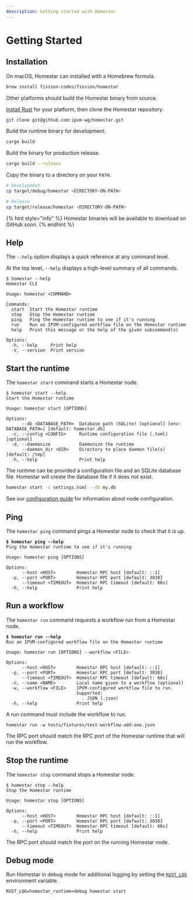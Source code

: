 ```yaml
---
description: Getting started with Homestar
---
```


# Getting Started

## Installation

On macOS, Homestar can installed with a Homebrew formula.

```sh
brew install fission-codes/fission/homestar
```

Other platforms should build the Homestar binary from source.&#x20;

[Install Rust](https://www.rust-lang.org/tools/install) for your platform, then clone the Homestar repository:

```sh
git clone git@github.com:ipvm-wg/homestar.git
```

Build the runtime binary for development.

```sh
cargo build
```

Build the binary for production release.

```sh
cargo build --release
```

Copy the binary to a directory on your `PATH`.

```sh
# Development
cp target/debug/homestar <DIRECTORY-ON-PATH>

# Release
cp target/release/homestar <DIRECTORY-ON-PATH>
```

{% hint style="info" %}
Homestar binaries will be available to download on GitHub soon.
{% endhint %}

## Help

The `--help` option displays a quick reference at any command level.

At the top level, `--help` displays a high-level summary of all commands.

```
$ homestar --help
Homestar CLI

Usage: homestar <COMMAND>

Commands:
  start  Start the Homestar runtime
  stop   Stop the Homestar runtime
  ping   Ping the Homestar runtime to see if it's running
  run    Run an IPVM-configured workflow file on the Homestar runtime
  help   Print this message or the help of the given subcommand(s)

Options:
  -h, --help     Print help
  -V, --version  Print version
```

## Start the runtime

The `homestar start` command starts a Homestar node.

```
$ homestar start --help
Start the Homestar runtime

Usage: homestar start [OPTIONS]

Options:
      --db <DATABASE_PATH>  Database path (SQLite) [optional] [env: DATABASE_PATH=] [default: homestar.db]
  -c, --config <CONFIG>     Runtime configuration file (.toml) [optional]
  -d, --daemonize           Daemonize the runtime
      --daemon_dir <DIR>    Directory to place daemon file(s) [default: /tmp]
  -h, --help                Print help
```

The runtime can be provided a configuration file and an SQLite database file. Homestar will create the database file if it does not exist.

```sh
homestar start -c settings.toml --db my.db
```

See our [configuration guide](configuration.md) for information about node configuration.

## Ping

The `homestar ping` command pings a Homestar node to check that it is up.

<pre><code><strong>$ homestar ping --help
</strong>Ping the Homestar runtime to see if it's running

Usage: homestar ping [OPTIONS]

Options:
      --host &#x3C;HOST>        Homestar RPC host [default: ::1]
  -p, --port &#x3C;PORT>        Homestar RPC port [default: 3030]
      --timeout &#x3C;TIMEOUT>  Homestar RPC timeout [default: 60s]
  -h, --help               Print help
</code></pre>

## Run a workflow

The `homestar run` command requests a workflow run from a Homestar node.

<pre><code><strong>$ homestar run --help
</strong>Run an IPVM-configured workflow file on the Homestar runtime

Usage: homestar run [OPTIONS] --workflow &#x3C;FILE>

Options:
      --host &#x3C;HOST>        Homestar RPC host [default: ::1]
  -p, --port &#x3C;PORT>        Homestar RPC port [default: 3030]
      --timeout &#x3C;TIMEOUT>  Homestar RPC timeout [default: 60s]
  -n, --name &#x3C;NAME>        Local name given to a workflow (optional)
  -w, --workflow &#x3C;FILE>    IPVM-configured workflow file to run.
                           Supported:
                             - JSON (.json)
  -h, --help               Print help
</code></pre>

A run command must include the workflow to run.

```
homestar run -w tests/fixtures/test-workflow-add-one.json
```

The RPC port should match the RPC port of the Homestar runtime that will run the workflow.

## Stop the runtime

The `homestar stop` command stops a Homestar node.

```
$ homestar stop --help
Stop the Homestar runtime

Usage: homestar stop [OPTIONS]

Options:
      --host <HOST>        Homestar RPC host [default: ::1]
  -p, --port <PORT>        Homestar RPC port [default: 3030]
      --timeout <TIMEOUT>  Homestar RPC timeout [default: 60s]
  -h, --help               Print help
```

The RPC port should match the port on the running Homestar node.

## Debug mode

Run Homestar in debug mode for additional logging by setting the [`RUST_LOG`](https://docs.rs/env\_logger/0.10.1/env\_logger/#enabling-logging) environment variable.

```
RUST_LOG=homestar_runtime=debug homestar start
```
